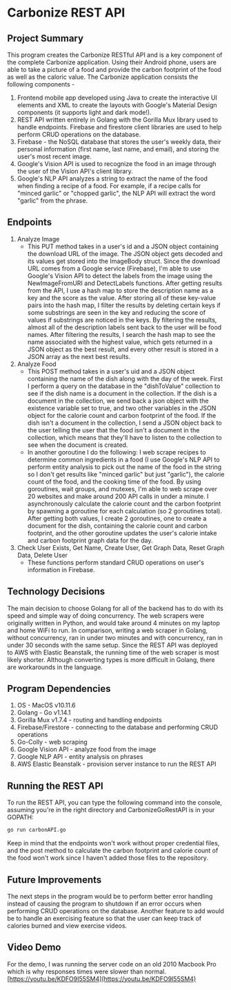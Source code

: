 # Carbonize REST API
## Project Summary

This program creates the Carbonize RESTful API and is a key component of the complete Carbonize application. Using their Android phone, users are able to take a picture of a food and provide the carbon footprint of the food as well as the caloric value. The Carbonize application consists the following components - 
1. Frontend mobile app developed using Java to create the interactive UI elements and XML to create the layouts with Google's Material Design components (it supports light and dark mode!).
2. REST API written entirely in Golang with the Gorilla Mux library used to handle endpoints. Firebase and firestore client libraries are used to help perform CRUD operations on the database.
3. Firebase - the NoSQL database that stores the user's weekly data, their personal information (first name, last name, and email), and storing the user's most recent image. 
4. Google's Vision API is used to recognize the food in an image through the user of the Vision API's client library.
5. Google's NLP API analyzes a string to extract the name of the food when finding a recipe of a food. For example, if a recipe calls for "minced garlic" or "chopped garlic", the NLP API will extract the word "garlic" from the phrase.

## Endpoints

1. Analyze Image
   - This PUT method takes in a user's id and a JSON object containing the download URL of the image. The JSON object gets decoded and its values get stored into the ImageBody struct. Since the download URL comes from a Google service (Firebase), I'm able to use Google's Vision API to detect the labels from the image using the NewImageFromURI and DetectLabels functions. After getting results from the API, I use a hash map to store the description name as a key and the score as the value. After storing all of these key-value pairs into the hash map, I filter the results by deleting certain keys if some substrings are seen in the key and reducing the score of values if substrings are noticed in the keys. By filtering the results, almost all of the description labels sent back to the user will be food names. After filtering the results, I search the hash map to see the name associated with the highest value, which gets returned in a JSON object as the best result, and every other result is stored in a JSON array as the next best results.
2. Analyze Food
   - This POST method takes in a user's uid and a JSON object containing the name of the dish along with the day of the week. First I perform a query on the database in the "dishToValue" collection to see if the dish name is a document in the collection. If the dish is a document in the collection, we send back a json object with the existence variable set to true, and two other variables in the JSON object for the calorie count and carbon footprint of the food. If the dish isn't a document in the collection, I send a JSON object back to the user telling the user that the food isn't a document in the collection, which means that they'll have to listen to the collection to see when the document is created.
   - In another goroutine I do the following: I web scrape recipes to determine common ingredients in a food (I use Google's NLP API to perform entity analysis to pick out the name of the food in the string so I don't get results like "minced garlic" but just "garlic"), the calorie count of the food, and the cooking time of the food. By using goroutines, wait groups, and mutexes, I'm able to web scrape over 20 websites and make around 200 API calls in under a minute. I asynchronously calculate the calorie count and the carbon footprint by spawning a goroutine for each calculation (so 2 goroutines total). After getting both values, I create 2 goroutines, one to create a document for the dish, containing the calorie count and carbon footprint, and the other goroutine updates the user's calorie intake and carbon footprint graph data for the day.
3. Check User Exists, Get Name, Create User, Get Graph Data, Reset Graph Data, Delete User
   - These functions perform standard CRUD operations on user's information in Firebase.

## Technology Decisions
The main decision to choose Golang for all of the backend has to do with its speed and simple way of doing concurrency. The web scrapers were originally written in Python, and would take around 4 minutes on my laptop and home WiFi to run. In comparison, writing a web scraper in Golang, without concurrency, ran in under two minutes and with concurrency, ran in under 30 seconds with the same setup. Since the REST API was deployed to AWS with Elastic Beanstalk, the running time of the web scraper is most likely shorter. Although converting types is more difficult in Golang, there are workarounds in the language.

## Program Dependencies
1. OS - MacOS v10.11.6
2. Golang - Go v1.14.1
3. Gorilla Mux v1.7.4 - routing and handling endpoints
4. Firebase/Firestore - connecting to the database and performing CRUD operations
5. Go-Colly - web scraping
6. Google Vision API - analyze food from the image
7. Google NLP API - entity analysis on phrases
8. AWS Elastic Beanstalk - provision server instance to run the REST API

## Running the REST API
To run the REST API, you can type the following command into the console, assuming you're in the right directory and CarbonizeGoRestAPI is in your GOPATH:
```bash
go run carbonAPI.go
```
Keep in mind that the endpoints won't work without proper credential files, and the post method to calculate the carbon footprint and calorie count of the food won't work since I haven't added those files to the repository.

## Future Improvements
The next steps in the program would be to perform better error handling instead of causing the program to shutdown if an error occurs when performing CRUD operations on the database. Another feature to add would be to handle an exercising feature so that the user can keep track of calories burned and view exercise videos.

## Video Demo
For the demo, I was running the server code on an old 2010 Macbook Pro which is why responses times were slower than normal.
[https://youtu.be/KDFO9I55SM4](https://youtu.be/KDFO9I55SM4)
